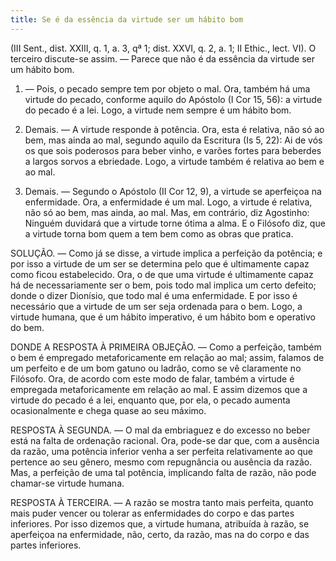 ```yaml
---
title: Se é da essência da virtude ser um hábito bom
---
```


(III Sent., dist. XXIII, q. 1, a. 3, qª 1; dist. XXVI, q. 2, a. 1; II Ethic., lect. VI).
  O terceiro discute-se assim. — Parece que não é da essência da virtude ser um hábito bom.  

1. — Pois, o pecado sempre tem por objeto o mal. Ora, também há uma virtude do pecado, conforme aquilo do Apóstolo (I Cor 15, 56): a virtude do pecado é a lei. Logo, a virtude nem sempre é um hábito bom.  

2. Demais. — A virtude responde à potência. Ora, esta é relativa, não só ao bem, mas ainda ao mal, segundo aquilo da Escritura (Is 5, 22): Ai de vós os que sois poderosos para beber vinho, e varões fortes para beberdes a largos sorvos a ebriedade. Logo, a virtude também é relativa ao bem e ao mal.  

3. Demais. — Segundo o Apóstolo (II Cor 12, 9), a virtude se aperfeiçoa na enfermidade. Ora, a enfermidade é um mal. Logo, a virtude é relativa, não só ao bem, mas ainda, ao mal.  Mas, em contrário, diz Agostinho: Ninguém duvidará que a virtude torne ótima a alma. E o Filósofo diz, que a virtude torna bom quem a tem bem como as obras que pratica.  

SOLUÇÃO. — Como já se disse, a virtude implica a perfeição da potência; e por isso a virtude de um ser se determina pelo que é ultimamente capaz como ficou estabelecido. Ora, o de que uma virtude é ultimamente capaz há de necessariamente ser o bem, pois todo mal implica um certo defeito; donde o dizer Dionísio, que todo mal é uma enfermidade. E por isso é necessário que a virtude de um ser seja ordenada para o bem. Logo, a virtude humana, que é um hábito imperativo, é um hábito bom e operativo do bem. 

DONDE A RESPOSTA À PRIMEIRA OBJEÇÃO. — Como a perfeição, também o bem é empregado metaforicamente em relação ao mal; assim, falamos de um perfeito e de um bom gatuno ou ladrão, como se vê claramente no Filósofo. Ora, de acordo com este modo de falar, também a virtude é empregada metaforicamente em relação ao mal. E assim dizemos que a virtude do pecado é a lei, enquanto que, por ela, o pecado aumenta ocasionalmente e chega quase ao seu máximo.  

RESPOSTA À SEGUNDA. — O mal da embriaguez e do excesso no beber está na falta de ordenação racional. Ora, pode-se dar que, com a ausência da razão, uma potência inferior venha a ser perfeita relativamente ao que pertence ao seu gênero, mesmo com repugnância ou ausência da razão. Mas, a perfeição de uma tal potência, implicando falta de razão, não pode chamar-se virtude humana.  

RESPOSTA À TERCEIRA. — A razão se mostra tanto mais perfeita, quanto mais puder vencer ou tolerar as enfermidades do corpo e das partes inferiores. Por isso dizemos que, a virtude humana, atribuída à razão, se aperfeiçoa na enfermidade, não, certo, da razão, mas na do corpo e das partes inferiores.